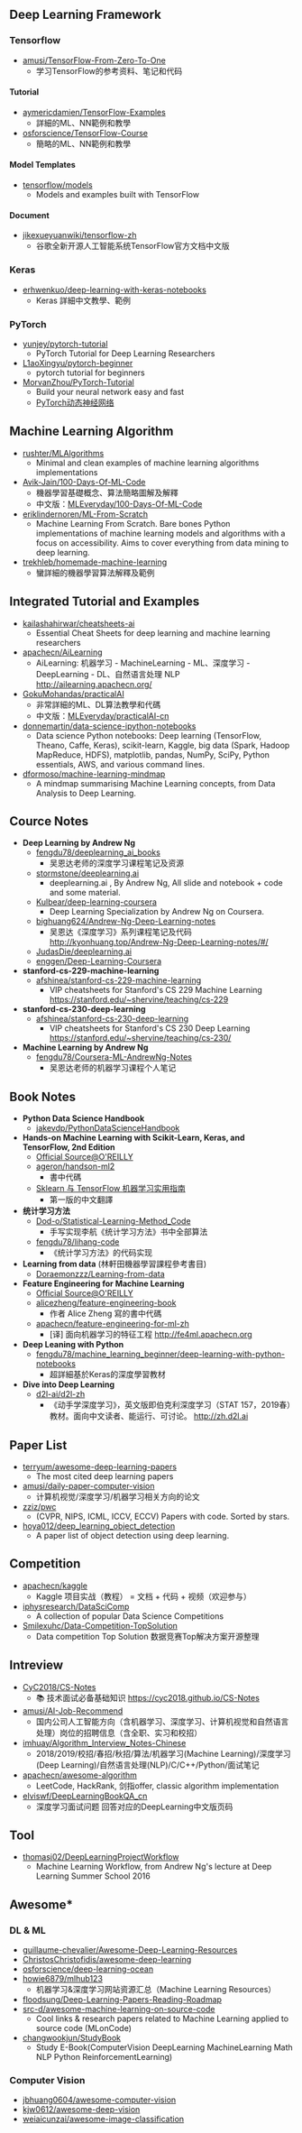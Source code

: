 ## Deep Learning Framework

### Tensorflow

- [amusi/TensorFlow-From-Zero-To-One](https://github.com/amusi/TensorFlow-From-Zero-To-One)
  - 学习TensorFlow的参考资料、笔记和代码

#### Tutorial
- [aymericdamien/TensorFlow-Examples](https://github.com/aymericdamien/TensorFlow-Examples)
  - 詳細的ML、NN範例和教學
- [osforscience/TensorFlow-Course](https://github.com/osforscience/TensorFlow-Course)
  - 簡略的ML、NN範例和教學
#### Model Templates
- [tensorflow/models](https://github.com/tensorflow/models)
  - Models and examples built with TensorFlow
#### Document
- [jikexueyuanwiki/tensorflow-zh](https://github.com/jikexueyuanwiki/tensorflow-zh)
  - 谷歌全新开源人工智能系统TensorFlow官方文档中文版

### Keras
- [erhwenkuo/deep-learning-with-keras-notebooks](https://github.com/erhwenkuo/deep-learning-with-keras-notebooks)
  - Keras 詳細中文教學、範例

### PyTorch
- [yunjey/pytorch-tutorial](https://github.com/yunjey/pytorch-tutorial)
  - PyTorch Tutorial for Deep Learning Researchers
- [L1aoXingyu/pytorch-beginner](https://github.com/L1aoXingyu/pytorch-beginner)
  - pytorch tutorial for beginners
- [MorvanZhou/PyTorch-Tutorial](https://github.com/MorvanZhou/PyTorch-Tutorial)
  - Build your neural network easy and fast
  - [PyTorch动态神经网络](https://morvanzhou.github.io/tutorials/machine-learning/torch/)

## Machine Learning Algorithm
- [rushter/MLAlgorithms](https://github.com/rushter/MLAlgorithms)
  - Minimal and clean examples of machine learning algorithms implementations
- [Avik-Jain/100-Days-Of-ML-Code](https://github.com/Avik-Jain/100-Days-Of-ML-Code)
  - 機器學習基礎概念、算法簡略圖解及解釋
  - 中文版：[MLEveryday/100-Days-Of-ML-Code](https://github.com/MLEveryday/100-Days-Of-ML-Code)
- [eriklindernoren/ML-From-Scratch
](https://github.com/eriklindernoren/ML-From-Scratch)
  - Machine Learning From Scratch. Bare bones Python implementations of machine learning models and algorithms with a focus on accessibility. Aims to cover everything from data mining to deep learning.
- [trekhleb/homemade-machine-learning](https://github.com/trekhleb/homemade-machine-learning)
  - 蠻詳細的機器學習算法解釋及範例

## Integrated Tutorial and Examples
- [kailashahirwar/cheatsheets-ai](https://github.com/kailashahirwar/cheatsheets-ai)
  - Essential Cheat Sheets for deep learning and machine learning researchers
- [apachecn/AiLearning](https://github.com/apachecn/AiLearning)
  - AiLearning: 机器学习 - MachineLearning - ML、深度学习 - DeepLearning - DL、自然语言处理 NLP http://ailearning.apachecn.org/
- [GokuMohandas/practicalAI](https://github.com/GokuMohandas/practicalAI)
  - 非常詳細的ML、DL算法教學和代碼
  - 中文版：[MLEveryday/practicalAI-cn](https://github.com/MLEveryday/practicalAI-cn)
- [donnemartin/data-science-ipython-notebooks](https://github.com/donnemartin/data-science-ipython-notebooks#keras-tutorials)
  - Data science Python notebooks: Deep learning (TensorFlow, Theano, Caffe, Keras), scikit-learn, Kaggle, big data (Spark, Hadoop MapReduce, HDFS), matplotlib, pandas, NumPy, SciPy, Python essentials, AWS, and various command lines.
- [dformoso/machine-learning-mindmap](https://github.com/dformoso/machine-learning-mindmap)
  - A mindmap summarising Machine Learning concepts, from Data Analysis to Deep Learning.

## Cource Notes
- **Deep Learning by Andrew Ng**
  - [fengdu78/deeplearning_ai_books](https://github.com/fengdu78/deeplearning_ai_books)
    - 吴恩达老师的深度学习课程笔记及资源
  - [stormstone/deeplearning.ai](https://github.com/stormstone/deeplearning.ai)
    - deeplearning.ai , By Andrew Ng, All slide and notebook + code and some material.
  - [Kulbear/deep-learning-coursera](https://github.com/Kulbear/deep-learning-coursera)
    - Deep Learning Specialization by Andrew Ng on Coursera.
  - [bighuang624/Andrew-Ng-Deep-Learning-notes
](https://github.com/bighuang624/Andrew-Ng-Deep-Learning-notes)
    - 吴恩达《深度学习》系列课程笔记及代码 http://kyonhuang.top/Andrew-Ng-Deep-Learning-notes/#/
  - [JudasDie/deeplearning.ai](https://github.com/JudasDie/deeplearning.ai)
  - [enggen/Deep-Learning-Coursera](https://github.com/enggen/Deep-Learning-Coursera)
- **stanford-cs-229-machine-learning**
  - [afshinea/stanford-cs-229-machine-learning](https://github.com/afshinea/stanford-cs-229-machine-learning)
    - VIP cheatsheets for Stanford's CS 229 Machine Learning https://stanford.edu/~shervine/teaching/cs-229
- **stanford-cs-230-deep-learning**
  - [afshinea/stanford-cs-230-deep-learning](https://github.com/afshinea/stanford-cs-230-deep-learning)
    - VIP cheatsheets for Stanford's CS 230 Deep Learning https://stanford.edu/~shervine/teaching/cs-230/
- **Machine Learning by Andrew Ng**
  - [fengdu78/Coursera-ML-AndrewNg-Notes](https://github.com/fengdu78/Coursera-ML-AndrewNg-Notes)
    - 吴恩达老师的机器学习课程个人笔记

## Book Notes
- **Python Data Science Handbook**
  - [jakevdp/PythonDataScienceHandbook](https://github.com/jakevdp/PythonDataScienceHandbook)
- **Hands-on Machine Learning with Scikit-Learn, Keras, and TensorFlow, 2nd Edition**
  - [Official Source@O'REILLY](https://learning.oreilly.com/library/view/hands-on-machine-learning/9781492032632/)
  - [ageron/handson-ml2](https://github.com/ageron/handson-ml2)
    - 書中代碼
  - [Sklearn 与 TensorFlow 机器学习实用指南](https://hand2st.apachecn.org/#/)
    - 第一版的中文翻譯
- **统计学习方法**
  - [Dod-o/Statistical-Learning-Method_Code](https://github.com/Dod-o/Statistical-Learning-Method_Code)
    - 手写实现李航《统计学习方法》书中全部算法
  - [fengdu78/lihang-code](https://github.com/fengdu78/lihang-code)
    - 《统计学习方法》的代码实现
- **Learning from data** (林軒田機器學習課程參考書目)
  - [Doraemonzzz/Learning-from-data](https://github.com/Doraemonzzz/Learning-from-data)
- **Feature Engineering for Machine Learning**
  - [Official Source@O'REILLY](https://learning.oreilly.com/library/view/feature-engineering-for/9781491953235/)
  - [alicezheng/feature-engineering-book](https://github.com/alicezheng/feature-engineering-book)
    - 作者 Alice Zheng 寫的書中代碼
  - [apachecn/feature-engineering-for-ml-zh](https://github.com/apachecn/feature-engineering-for-ml-zh)
    - [译] 面向机器学习的特征工程 http://fe4ml.apachecn.org
- **Deep Leaning with Python**
  - [fengdu78/machine_learning_beginner/deep-learning-with-python-notebooks](https://github.com/fengdu78/machine_learning_beginner/tree/master/deep-learning-with-python-notebooks)
    - 超詳細基於Keras的深度學習教材
- **Dive into Deep Learning**
  - [d2l-ai/d2l-zh](https://github.com/d2l-ai/d2l-zh)
    - 《动手学深度学习》，英文版即伯克利深度学习（STAT 157，2019春）教材。面向中文读者、能运行、可讨论。 http://zh.d2l.ai

## Paper List
- [terryum/awesome-deep-learning-papers](https://github.com/terryum/awesome-deep-learning-papers)
  - The most cited deep learning papers
- [amusi/daily-paper-computer-vision](https://github.com/amusi/daily-paper-computer-vision)
  - 计算机视觉/深度学习/机器学习相关方向的论文
- [zziz/pwc](https://github.com/zziz/pwc)
  - (CVPR, NIPS, ICML, ICCV, ECCV) Papers with code. Sorted by stars.
- [hoya012/deep_learning_object_detection](https://github.com/hoya012/deep_learning_object_detection)
  - A paper list of object detection using deep learning.

## Competition
- [apachecn/kaggle](https://github.com/apachecn/kaggle)
  - Kaggle 项目实战（教程） = 文档 + 代码 + 视频（欢迎参与）
- [iphysresearch/DataSciComp](https://github.com/iphysresearch/DataSciComp)
  - A collection of popular Data Science Competitions
- [Smilexuhc/Data-Competition-TopSolution](https://github.com/Smilexuhc/Data-Competition-TopSolution)
  - Data competition Top Solution 数据竞赛Top解决方案开源整理
  
## Intreview
- [CyC2018/CS-Notes](https://github.com/CyC2018/CS-Notes)
  - 📚 技术面试必备基础知识 https://cyc2018.github.io/CS-Notes
- [amusi/AI-Job-Recommend](https://github.com/amusi/AI-Job-Recommend)
  - 国内公司人工智能方向（含机器学习、深度学习、计算机视觉和自然语言处理）岗位的招聘信息（含全职、实习和校招）
- [imhuay/Algorithm_Interview_Notes-Chinese](https://github.com/imhuay/Algorithm_Interview_Notes-Chinese)
  - 2018/2019/校招/春招/秋招/算法/机器学习(Machine Learning)/深度学习(Deep Learning)/自然语言处理(NLP)/C/C++/Python/面试笔记
- [apachecn/awesome-algorithm](https://github.com/apachecn/awesome-algorithm)
  - LeetCode, HackRank, 剑指offer, classic algorithm implementation
- [elviswf/DeepLearningBookQA_cn](https://github.com/elviswf/DeepLearningBookQA_cn)
  - 深度学习面试问题 回答对应的DeepLearning中文版页码

## Tool
- [thomasj02/DeepLearningProjectWorkflow](https://github.com/thomasj02/DeepLearningProjectWorkflow)
  - Machine Learning Workflow, from Andrew Ng's lecture at Deep Learning Summer School 2016

## Awesome*
### DL & ML
- [guillaume-chevalier/Awesome-Deep-Learning-Resources](https://github.com/guillaume-chevalier/awesome-deep-learning-resources)
- [ChristosChristofidis/awesome-deep-learning](https://github.com/ChristosChristofidis/awesome-deep-learning)
- [osforscience/deep-learning-ocean](https://github.com/osforscience/deep-learning-ocean)
- [howie6879/mlhub123](https://github.com/howie6879/mlhub123)
  - 机器学习&深度学习网站资源汇总（Machine Learning Resources）
- [floodsung/Deep-Learning-Papers-Reading-Roadmap](https://github.com/floodsung/Deep-Learning-Papers-Reading-Roadmap)
- [src-d/awesome-machine-learning-on-source-code](https://github.com/src-d/awesome-machine-learning-on-source-code)
  - Cool links & research papers related to Machine Learning applied to source code (MLonCode)
- [changwookjun/StudyBook](https://github.com/changwookjun/StudyBook)
  - Study E-Book(ComputerVision DeepLearning MachineLearning Math NLP Python ReinforcementLearning)

### Computer Vision
- [jbhuang0604/awesome-computer-vision](https://github.com/jbhuang0604/awesome-computer-vision)
- [kjw0612/awesome-deep-vision](https://github.com/kjw0612/awesome-deep-vision)
- [weiaicunzai/awesome-image-classification](https://github.com/weiaicunzai/awesome-image-classification)

